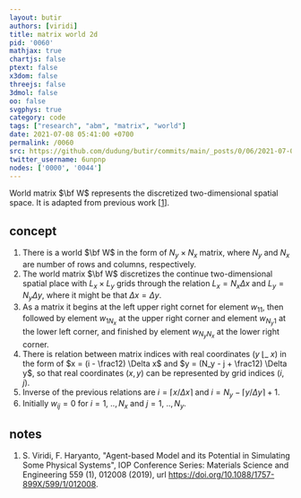 ```yaml
---
layout: butir
authors: [viridi]
title: matrix world 2d
pid: '0060'
mathjax: true
chartjs: false
ptext: false
x3dom: false
threejs: false
3dmol: false
oo: false
svgphys: true
category: code
tags: ["research", "abm", "matrix", "world"]
date: 2021-07-08 05:41:00 +0700
permalink: /0060
src: https://github.com/dudung/butir/commits/main/_posts/0/06/2021-07-08-matrix-world-2d.md
twitter_username: 6unpnp
nodes: ['0000', '0044']
---
```

World matrix $\bf W$ represents the discretized two-dimensional spatial space. It is adapted from previous work [[1](#r01)].


## concept
1. There is a world $\bf W$ in the form of $N_y \times N_x$ matrix, where $N_y$ and $N_x$ are number of rows and columns, respectively.
2. The world matrix $\bf W$ discretizes the continue two-dimensional spatial place with $L_x \times L_y$ grids through the relation $L_x = N_x \Delta x$ and $L_y = N_y \Delta y$, where it might be that $\Delta x = \Delta y$.
3. As a matrix it begins at the left upper right cornet for element $w_{11}$, then followed by element $w_{1N_x}$ at the upper right corner and element $w_{N_y1}$ at the lower left corner, and finished by element $w_{N_yN_x}$ at the lower right corner.
4. There is relation between matrix indices with real coordinates ($y$ &lfloor;_ $x$) in the form of $x = (i - \frac12) \Delta x$ and $y = (N_y - j + \frac12) \Delta y$, so that real coordinates $(x, y)$ can be represented by grid indices $(i, j)$.
5. Inverse of the previous relations are $i = \lceil x / \Delta x \rceil$ and $i = N_y - \lceil y / \Delta y \rceil + 1$.
6. Initially $w_{ij} = 0$ for $i = 1, \ .., N_x$ and $j = 1, \ .., N_y$.


## notes
1. <a name="r01"></a>S. Viridi, F. Haryanto, "Agent-based Model and its Potential in Simulating Some Physical Systems", IOP Conference Series: Materials Science and Engineering 559 (1), 012008 (2019), url <https://doi.org/10.1088/1757-899X/599/1/012008>.
